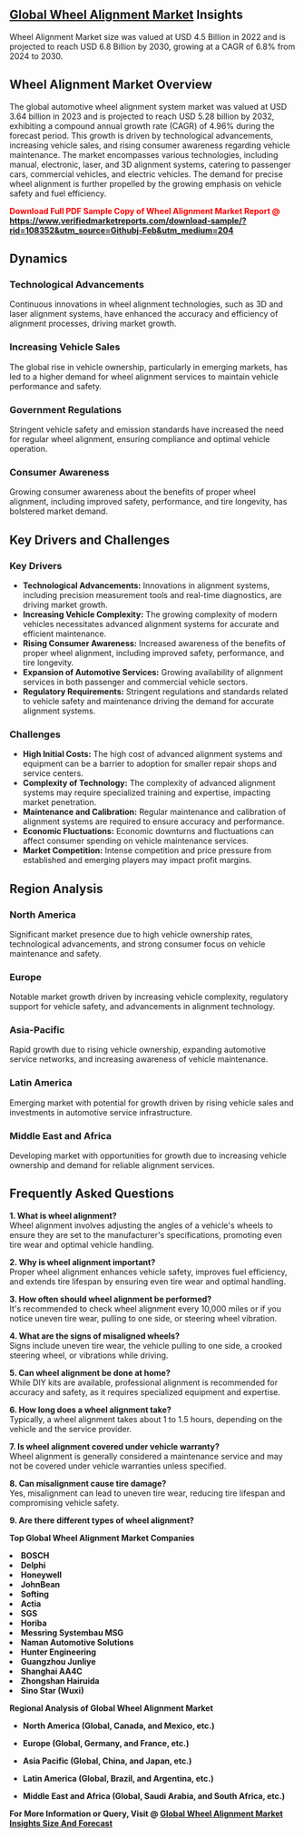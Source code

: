 <h2><a href="https://www.verifiedmarketreports.com/download-sample/?rid=108352&amp;utm_source=Githubj&amp;utm_medium=204" target="_blank">Global Wheel Alignment Market</a> Insights</h2><p>Wheel Alignment Market size was valued at USD 4.5 Billion in 2022 and is projected to reach USD 6.8 Billion by 2030, growing at a CAGR of 6.8% from 2024 to 2030.</p><p> <h2>Wheel Alignment Market Overview</h2> <p>The global automotive wheel alignment system market was valued at USD 3.64 billion in 2023 and is projected to reach USD 5.28 billion by 2032, exhibiting a compound annual growth rate (CAGR) of 4.96% during the forecast period. This growth is driven by technological advancements, increasing vehicle sales, and rising consumer awareness regarding vehicle maintenance. The market encompasses various technologies, including manual, electronic, laser, and 3D alignment systems, catering to passenger cars, commercial vehicles, and electric vehicles. The demand for precise wheel alignment is further propelled by the growing emphasis on vehicle safety and fuel efficiency. </p> <p><strong><p><span class=""><span style="color: #ff0000;"><strong>Download Full PDF Sample Copy of Wheel Alignment Market Report</strong> @ </span><a href="https://www.verifiedmarketreports.com/download-sample/?rid=108352&amp;utm_source=Githubj-Feb&amp;utm_medium=204" target="_blank">https://www.verifiedmarketreports.com/download-sample/?rid=108352&amp;utm_source=Githubj-Feb&amp;utm_medium=204</a></span></p></strong></p> <h2>Dynamics</h2> <h3>Technological Advancements</h3> <p>Continuous innovations in wheel alignment technologies, such as 3D and laser alignment systems, have enhanced the accuracy and efficiency of alignment processes, driving market growth. </p> <h3>Increasing Vehicle Sales</h3> <p>The global rise in vehicle ownership, particularly in emerging markets, has led to a higher demand for wheel alignment services to maintain vehicle performance and safety. </p> <h3>Government Regulations</h3> <p>Stringent vehicle safety and emission standards have increased the need for regular wheel alignment, ensuring compliance and optimal vehicle operation. </p> <h3>Consumer Awareness</h3> <p>Growing consumer awareness about the benefits of proper wheel alignment, including improved safety, performance, and tire longevity, has bolstered market demand. </p> <h2>Key Drivers and Challenges</h2> <h3>Key Drivers</h3> <ul> <li><strong>Technological Advancements:</strong> Innovations in alignment systems, including precision measurement tools and real-time diagnostics, are driving market growth. </li> <li><strong>Increasing Vehicle Complexity:</strong> The growing complexity of modern vehicles necessitates advanced alignment systems for accurate and efficient maintenance. </li> <li><strong>Rising Consumer Awareness:</strong> Increased awareness of the benefits of proper wheel alignment, including improved safety, performance, and tire longevity. </li> <li><strong>Expansion of Automotive Services:</strong> Growing availability of alignment services in both passenger and commercial vehicle sectors. </li> <li><strong>Regulatory Requirements:</strong> Stringent regulations and standards related to vehicle safety and maintenance driving the demand for accurate alignment systems. </li> </ul> <h3>Challenges</h3> <ul> <li><strong>High Initial Costs:</strong> The high cost of advanced alignment systems and equipment can be a barrier to adoption for smaller repair shops and service centers. </li> <li><strong>Complexity of Technology:</strong> The complexity of advanced alignment systems may require specialized training and expertise, impacting market penetration. </li> <li><strong>Maintenance and Calibration:</strong> Regular maintenance and calibration of alignment systems are required to ensure accuracy and performance. </li> <li><strong>Economic Fluctuations:</strong> Economic downturns and fluctuations can affect consumer spending on vehicle maintenance services. </li> <li><strong>Market Competition:</strong> Intense competition and price pressure from established and emerging players may impact profit margins. </li> </ul> <h2>Region Analysis</h2> <h3>North America</h3> <p>Significant market presence due to high vehicle ownership rates, technological advancements, and strong consumer focus on vehicle maintenance and safety. </p> <h3>Europe</h3> <p>Notable market growth driven by increasing vehicle complexity, regulatory support for vehicle safety, and advancements in alignment technology. </p> <h3>Asia-Pacific</h3> <p>Rapid growth due to rising vehicle ownership, expanding automotive service networks, and increasing awareness of vehicle maintenance. </p> <h3>Latin America</h3> <p>Emerging market with potential for growth driven by rising vehicle sales and investments in automotive service infrastructure. </p> <h3>Middle East and Africa</h3> <p>Developing market with opportunities for growth due to increasing vehicle ownership and demand for reliable alignment services. </p> <h2>Frequently Asked Questions</h2> <p><strong>1. What is wheel alignment?</strong><br>Wheel alignment involves adjusting the angles of a vehicle's wheels to ensure they are set to the manufacturer's specifications, promoting even tire wear and optimal vehicle handling.</p> <p><strong>2. Why is wheel alignment important?</strong><br>Proper wheel alignment enhances vehicle safety, improves fuel efficiency, and extends tire lifespan by ensuring even tire wear and optimal handling.</p> <p><strong>3. How often should wheel alignment be performed?</strong><br>It's recommended to check wheel alignment every 10,000 miles or if you notice uneven tire wear, pulling to one side, or steering wheel vibration.</p> <p><strong>4. What are the signs of misaligned wheels?</strong><br>Signs include uneven tire wear, the vehicle pulling to one side, a crooked steering wheel, or vibrations while driving.</p> <p><strong>5. Can wheel alignment be done at home?</strong><br>While DIY kits are available, professional alignment is recommended for accuracy and safety, as it requires specialized equipment and expertise.</p> <p><strong>6. How long does a wheel alignment take?</strong><br>Typically, a wheel alignment takes about 1 to 1.5 hours, depending on the vehicle and the service provider.</p> <p><strong>7. Is wheel alignment covered under vehicle warranty?</strong><br>Wheel alignment is generally considered a maintenance service and may not be covered under vehicle warranties unless specified.</p> <p><strong>8. Can misalignment cause tire damage?</strong><br>Yes, misalignment can lead to uneven tire wear, reducing tire lifespan and compromising vehicle safety.</p> <p><strong>9. Are there different types of wheel alignment?</</p><p><strong>Top Global Wheel Alignment Market Companies</strong></p><div data-test-id=""><p><li>BOSCH</li><li> Delphi</li><li> Honeywell</li><li> JohnBean</li><li> Softing</li><li> Actia</li><li> SGS</li><li> Horiba</li><li> Messring Systembau MSG</li><li> Naman Automotive Solutions</li><li> Hunter Engineering</li><li> Guangzhou Junliye</li><li> Shanghai AA4C</li><li> Zhongshan Hairuida</li><li> Sino Star (Wuxi)</li></p><div><strong>Regional Analysis of&nbsp;Global Wheel Alignment Market</strong></div><ul><li dir="ltr"><p dir="ltr">North America&nbsp;(Global, Canada, and Mexico, etc.)</p></li><li dir="ltr"><p dir="ltr">Europe (Global, Germany, and France, etc.)</p></li><li dir="ltr"><p dir="ltr">Asia Pacific&nbsp;(Global, China, and Japan, etc.)</p></li><li dir="ltr"><p dir="ltr">Latin America&nbsp;(Global, Brazil, and Argentina, etc.)</p></li><li dir="ltr">Middle East and Africa&nbsp;(Global, Saudi Arabia, and South Africa, etc.)</li></ul><p><strong>For More Information or Query, Visit @&nbsp;</strong><strong><a href="https://www.verifiedmarketreports.com/product/global-wheel-alignment-market-2019-by-manufacturers-regions-type-and-application-forecast-to-2024/?utm_source=Githubj&amp;utm_medium=204" target="_blank">Global Wheel Alignment Market Insights Size And Forecast</a></strong></p></div>
